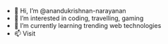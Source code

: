 - 👋 Hi, I’m @anandukrishnan-narayanan
- 👀 I’m interested in coding, travelling, gaming
- 🌱 I’m currently learning trending web technologies
- 📫 Visit 

<!---
anandukrishnan-narayanan/anandukrishnan-narayanan is a ✨ special ✨ repository because its `README.md` (this file) appears on your GitHub profile.
You can click the Preview link to take a look at your changes.
--->
